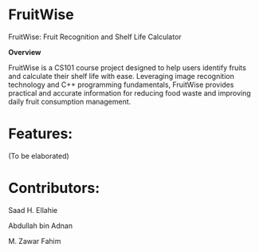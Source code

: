 # FruitWise
FruitWise: Fruit Recognition and Shelf Life Calculator

**Overview**

FruitWise is a CS101 course project designed to help users identify fruits and calculate their shelf life with ease. Leveraging image recognition technology and C++ programming fundamentals, FruitWise provides practical and accurate information for reducing food waste and improving daily fruit consumption management.


# Features:
(To be elaborated)

# Contributors:
Saad H. Ellahie

Abdullah bin Adnan

M. Zawar Fahim

